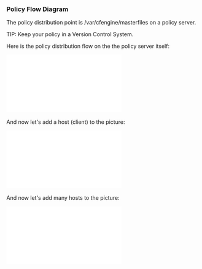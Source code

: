 ### Policy Flow Diagram

The policy distribution point is /var/cfengine/masterfiles on a policy server.

TIP: Keep your policy in a Version Control System.

Here is the policy distribution flow on the the policy server itself:

![policy flow diagram 1](images/figures/policy_flow_server.pdf)


And now let's add a host (client) to the picture:

![policy flow diagram 2](images/figures/policy_flow.pdf)


And now let's add many hosts to the picture:

![policy flow diagram 3](images/figures/policy_flow_clients.pdf)
